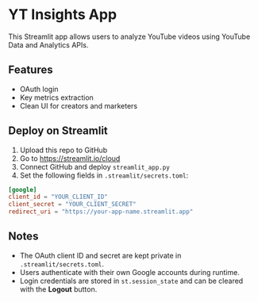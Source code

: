 # YT Insights App

This Streamlit app allows users to analyze YouTube videos using YouTube Data and Analytics APIs.

## Features

- OAuth login
- Key metrics extraction
- Clean UI for creators and marketers

## Deploy on Streamlit

1. Upload this repo to GitHub
2. Go to https://streamlit.io/cloud
3. Connect GitHub and deploy `streamlit_app.py`
4. Set the following fields in `.streamlit/secrets.toml`:

```toml
[google]
client_id = "YOUR_CLIENT_ID"
client_secret = "YOUR_CLIENT_SECRET"
redirect_uri = "https://your-app-name.streamlit.app"
```

## Notes

- The OAuth client ID and secret are kept private in `.streamlit/secrets.toml`.
- Users authenticate with their own Google accounts during runtime.
- Login credentials are stored in `st.session_state` and can be cleared with the **Logout** button.
